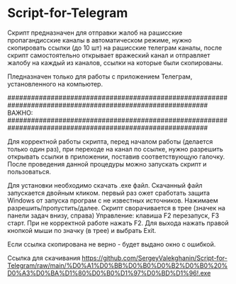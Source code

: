 # Script-for-Telegram
Скрипт предназначен для отправки жалоб на рашисские пропагандисские каналы в автоматическом режиме, нужно скопировать ссылки (до 10 шт) на рашисские телеграм каналы, после скрипт самостоятельно открывает вражеский канал и отправляет жалобу на каждый из каналов, ссылки на которые были скопированы. 

Пледназначен  только для работы с приложением Телеграм, установленного на компьютер.

###########################################################################################################
ВАЖНО:
###########################################################################################################

Для корректной работы  скрипта, перед началом работы  (делается только один раз), при переходе на канал по ссылке, нужно разрешить открывать ссылки в приложении, поставив соответствующую галочку. После проведения данной процедуры можно запускать скрипт и пользоваться.  

Для установки необходимо  скачать .exe файл.  Скачанный файл запускается двойным кликом. первый раз ожет сработать защита Windows от запуска програм с не известных источников. Нажимаем разрешить/пропустить/далее. Скрипт сворачивается в трее (значек на панели задач внизу, справа) 
Управление: клавиша F2 перезапуск, F3 старт. При не корректной работе нажать F2. Для выхода нажать правой кнопкой мыши по значку (в трее) и выбрать Exit.  

Если ссылка скопирована не верно - будет выдано окно с ошибкой. 

Ссылка для скачивания https://github.com/SergeyValekghanin/Script-for-Telegram/raw/main/%D0%A1%D0%BB%D0%B0%D0%B2%D0%B0%20%D0%A3%D0%BA%D1%80%D0%B0%D1%97%D0%BD%D1%96!.exe
